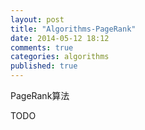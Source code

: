 ```yaml
---
layout: post
title: "Algorithms-PageRank"
date: 2014-05-12 18:12
comments: true
categories: algorithms
published: true
---
```


PageRank算法


TODO




